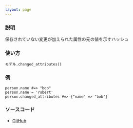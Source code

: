 ```yaml
---
layout: page
---
```


### 説明

保存されていない変更が加えられた属性の元の値を示すハッシュ

### 使い方

    モデル.changed_attributes()

### 例

    person.name #=> "bob"
    person.name = 'robert'
    person.changed_attributes #=> {"name" => "bob"}

### ソースコード

- [GitHub](https://github.com/rails/rails/blob/984c3ef2775781d47efa9f541ce570daa2434a80/activemodel/lib/active_model/dirty.rb#L221)
